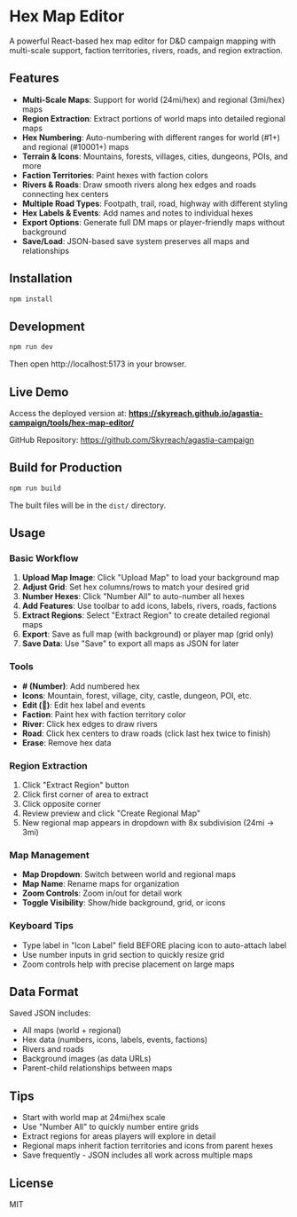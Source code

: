 # Hex Map Editor

A powerful React-based hex map editor for D&D campaign mapping with multi-scale support, faction territories, rivers, roads, and region extraction.

## Features

- **Multi-Scale Maps**: Support for world (24mi/hex) and regional (3mi/hex) maps
- **Region Extraction**: Extract portions of world maps into detailed regional maps
- **Hex Numbering**: Auto-numbering with different ranges for world (#1+) and regional (#10001+) maps
- **Terrain & Icons**: Mountains, forests, villages, cities, dungeons, POIs, and more
- **Faction Territories**: Paint hexes with faction colors
- **Rivers & Roads**: Draw smooth rivers along hex edges and roads connecting hex centers
- **Multiple Road Types**: Footpath, trail, road, highway with different styling
- **Hex Labels & Events**: Add names and notes to individual hexes
- **Export Options**: Generate full DM maps or player-friendly maps without background
- **Save/Load**: JSON-based save system preserves all maps and relationships

## Installation

```bash
npm install
```

## Development

```bash
npm run dev
```

Then open http://localhost:5173 in your browser.

## Live Demo

Access the deployed version at:
**https://skyreach.github.io/agastia-campaign/tools/hex-map-editor/**

GitHub Repository: https://github.com/Skyreach/agastia-campaign

## Build for Production

```bash
npm run build
```

The built files will be in the `dist/` directory.

## Usage

### Basic Workflow

1. **Upload Map Image**: Click "Upload Map" to load your background map
2. **Adjust Grid**: Set hex columns/rows to match your desired grid
3. **Number Hexes**: Click "Number All" to auto-number all hexes
4. **Add Features**: Use toolbar to add icons, labels, rivers, roads, factions
5. **Extract Regions**: Select "Extract Region" to create detailed regional maps
6. **Export**: Save as full map (with background) or player map (grid only)
7. **Save Data**: Use "Save" to export all maps as JSON for later

### Tools

- **# (Number)**: Add numbered hex
- **Icons**: Mountain, forest, village, city, castle, dungeon, POI, etc.
- **Edit (📄)**: Edit hex label and events
- **Faction**: Paint hex with faction territory color
- **River**: Click hex edges to draw rivers
- **Road**: Click hex centers to draw roads (click last hex twice to finish)
- **Erase**: Remove hex data

### Region Extraction

1. Click "Extract Region" button
2. Click first corner of area to extract
3. Click opposite corner
4. Review preview and click "Create Regional Map"
5. New regional map appears in dropdown with 8x subdivision (24mi → 3mi)

### Map Management

- **Map Dropdown**: Switch between world and regional maps
- **Map Name**: Rename maps for organization
- **Zoom Controls**: Zoom in/out for detail work
- **Toggle Visibility**: Show/hide background, grid, or icons

### Keyboard Tips

- Type label in "Icon Label" field BEFORE placing icon to auto-attach label
- Use number inputs in grid section to quickly resize grid
- Zoom controls help with precise placement on large maps

## Data Format

Saved JSON includes:
- All maps (world + regional)
- Hex data (numbers, icons, labels, events, factions)
- Rivers and roads
- Background images (as data URLs)
- Parent-child relationships between maps

## Tips

- Start with world map at 24mi/hex scale
- Use "Number All" to quickly number entire grids
- Extract regions for areas players will explore in detail
- Regional maps inherit faction territories and icons from parent hexes
- Save frequently - JSON includes all work across multiple maps

## License

MIT

